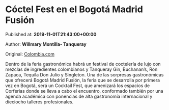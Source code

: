 
# Cóctel Fest en el Bogotá Madrid Fusión

Published at: **2019-11-01T21:43:00+00:00**

Author: **Willmary Montilla- Tanqueray**

Original: [Colombia.com](https://www.colombia.com/gastronomia/noticias/coctel-fest-en-el-bogota-madrid-fusion-246278)

Dentro de la feria gastronómica habrá un festival de coctelería de lujo con mezclas de ingredientes colombianos y Tanqueray Gin, Buchanan’s, Ron Zapaca, Tequila Don Julio y Singleton.
Una de las sorpresas gastronómicas que ofrecerá Bogotá Madrid Fusión, la feria que se desarrolla por primera vez en Bogotá, será un Cocktail Fest, que amenizará los espacios de Corferias donde se lleva a cabo el encuentro, conformado también por una agenda académica con ponencias de alta gastronomía internacional y dieciocho talleres profesionales.
